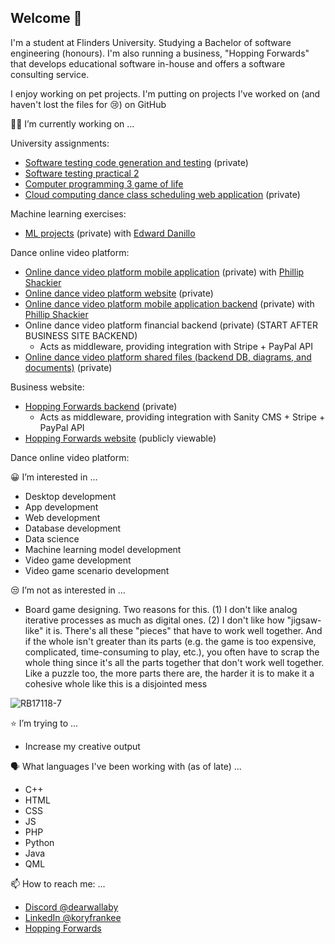 ## Welcome 👋

I'm a student at Flinders University. Studying a Bachelor of software engineering (honours). I'm also running a business, "Hopping Forwards" that develops educational software in-house and offers a software consulting service. 

I enjoy working on pet projects. I'm putting on projects I've worked on (and haven't lost the files for 😢) on GitHub

👨‍💻 I’m currently working on ...

University assignments:
* [Software testing code generation and testing](https://github.com/ProjectsKoryHasWorkedOn/2025_Software_Testing_Code_Generation_And_Testing) (private)
* [Software testing practical 2](https://github.com/ProjectsKoryHasWorkedOn/2025_Software_testing_practical_2)
* [Computer programming 3 game of life](https://github.com/ProjectsKoryHasWorkedOn/2025_Game_of_life)
* [Cloud computing dance class scheduling web application](https://github.com/ProjectsKoryHasWorkedOn/2025_Cloud_Backend) (private)

Machine learning exercises:
* [ML projects](https://github.com/ProjectsKoryHasWorkedOn/2025_ML_Projects) (private) with [Edward Danillo](https://github.com/ed-cordero)

Dance online video platform:
* [Online dance video platform mobile application](https://github.com/ProjectsKoryHasWorkedOn/DanceSyllabusesApp_2024) (private) with [Phillip Shackier](https://github.com/CppPhil)
* [Online dance video platform website](https://dancesyllabuses.com) (private)
* [Online dance video platform mobile application backend](https://github.com/ProjectsKoryHasWorkedOn/2024_Dance_Syllabuses_App_Backend) (private) with [Phillip Shackier](https://github.com/CppPhil)
* Online dance video platform financial backend (private) (START AFTER BUSINESS SITE BACKEND)
  * Acts as middleware, providing integration with Stripe + PayPal API
* [Online dance video platform shared files (backend DB, diagrams, and documents)](https://github.com/ProjectsKoryHasWorkedOn/2024_Dance_Syllabuses_App_Backend_Data) (private)

Business website:
* [Hopping Forwards backend](https://github.com/ProjectsKoryHasWorkedOn/2024_Hopping_Forwards_Server) (private)
  * Acts as middleware, providing integration with Sanity CMS + Stripe + PayPal API
* [Hopping Forwards website](https://hoppingforwards.com/) (publicly viewable)

Dance online video platform:

😀 I’m interested in ...
* Desktop development
* App development
* Web development
* Database development
* Data science
* Machine learning model development
* Video game development
* Video game scenario development

😒 I’m not as interested in ...
* Board game designing. Two reasons for this. (1) I don't like analog iterative processes as much as digital ones. (2) I don't like how "jigsaw-like" it is. There's all these "pieces" that have to work well together. And if the whole isn't greater than its parts (e.g. the game is too expensive, complicated, time-consuming to play, etc.), you often have to scrap the whole thing since it's all the parts together that don't work well together. Like a puzzle too, the more parts there are, the harder it is to make it a cohesive whole like this is a disjointed mess

![RB17118-7](https://github.com/user-attachments/assets/46108138-2a1a-40e8-9f06-2c7491b5218b)

⭐ I’m trying to ...
* Increase my creative output
  
🗣️ What languages I've been working with (as of late) ...
* C++
* HTML
* CSS
* JS
* PHP
* Python
* Java
* QML

📫 How to reach me: ...
* [Discord @dearwallaby](https://discord.com/users/users/351352351870943233)
* [LinkedIn @koryfrankee](https://www.linkedin.com/in/koryfrankee/)
* [Hopping Forwards](https://hoppingforwards.com/)






